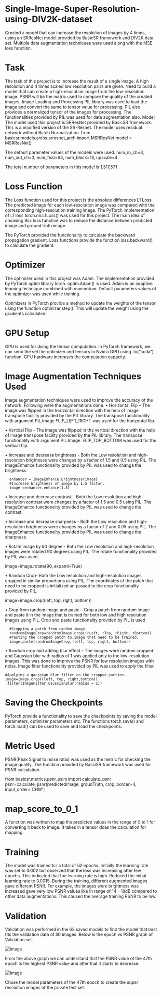 # Single-Image-Super-Resolution-using-DIV2K-dataset
Created a model that can increase the resolution of images by 4 times, using an SRResNet model provided by BasicSR framework and DIV2K data set. Multiple data augmentation techniques were used along with the MSE loss function. 

# Task
The task of this project is to  increase the result of a single image. A high resolution and 4 times scaled low resolution pairs are given. Need to build a model that can create a high-resolution image from the low-resolution image.  PSNR will be the matric used to compare the quality of the created images.
Image Loading and Processing
PIL library was used to load the image and convert the same to tensor value for processing.  PIL also provides a normalized tensor of the images for processing.
The functionalities provided by PIL was used for data augmentation also.
Model 
The model used this project is SRResNet provided by BasicSR framework. This is a modified version of the SR-Resnet. The model uses residual network without Batch Normalization.
from basicsr.models.archs.srresnet_arch import MSRResNet
model = MSRResNet()

The  default parameter values of the models were used. 
num_in_ch=3, num_out_ch=3, num_feat=64, num_block=16, upscale=4

The total number of parameters in this model is 1,517,571

# Loss Function

The Loss function used for this project is the absolute differences  L1 Loss. The predicted image for each low-resolution image  was compared with the corresponding high-resolution  training image. The PyTorch implementation of L1  loss torch.nn.L1Loss() was used for this project. The main idea of choosing this loss function was to reduce the distance between predicted image and ground truth image.

The PyTorch provided the functionality to calculate the backward propagation gradient. Loss functions provide the function loss.backward() to calculate the gradient.

# Optimizer

The optimizer used in this project was Adam. The implementation provided by PyTorch optim library torch. optim.Adam() is used. Adam is an adaptive learning technique combined with momentum. Default parameters values of the optimizer was used while training. 

Optimizers in PyTorch provide a method to update the weights of the tensor using the function optimizer.step(). This will update the weight using the gradients calculated.

# GPU Setup

GPU is used for doing the tensor computation. In PyTorch framework,  we can send the set the optimizer and tensors to Nvidia GPU using <tensorName>.to(“cuda”) function. GPU hardware increases the computation capacity.

# Image Augmentation Techniques Used

Image augmentation techniques were used to improve the accuracy of the network. Following were the augmentations done.
•	Horizontal Flip – The image was flipped in the horizontal direction with the help of image transpose facility provided by the PIL library. The transpose functionality with argument PIL.Image.FLIP_LEFT_RIGHT was used for the horizontal flip.

•	Vertical Flip -  The image was flipped in the vertical direction with the help of image transpose facility provided by the PIL library. The transpose functionality with argument PIL.Image. FLIP_TOP_BOTTOM was used for the vertical  flip.

•	Increase and decrease brightness -  Both the Low resolution and high-resolution brightness were changes by a factor of 1.5 and 0.5 using PIL. The ImageEnhance functionality provided by PIL was used to change the brightness. 
            
      enhancer = ImageEnhance.Brightness(image)            
      #Increase brightness of image by 1.5 factor.
      image =enhancer.enhance(1.5)

•	Increase and decrease contrast -  Both the Low resolution and high-resolution contrast were changes by a factor of 1.5 and 0.5 using PIL. The ImageEnhance functionality provided by PIL was used to change the contrast. 


•	Increase and decrease sharpness -  Both the Low resolution and high-resolution brightness were changes by a factor of 2 and 0.05 using PIL. The ImageEnhance functionality provided by PIL was used to change the sharpness.

•	Rotate image by 90 degree - Both the Low resolution and high-resolution images were rotated 90 degrees using PIL. The rotate functionality provided by PIL was used.

image=image.rotate(90, expand=True)

•	Random Crop- Both the Low resolution and high-resolution images cropped in similar proportions using PIL. The coordinates of the patch that need to be cropped is initialized an passed to the crop functionality provided by PIL.

image=image.crop((left, top, right, bottom))

•	Crop from random image and paste – Crop a patch from random image and paste it in the image that is trained for both low and high resolution images using PIL. Crop and paste functionality provided by PIL is used.

      #Cropping a patch from random image.
      randromImageCrop=randromImage.crop((rLeft, rTop, rRight, rBottom))
      #Pasting the cropped patch to image that need to be trained.
      image.paste(randromImageCrop,(left, top, right, bottom))

•	Random crop and adding blur effect – The images were random cropped and Gaussian blur with radius of 1 was applied only to the low-resolution images. This was done to improve the PSNR for low resolution images with noise. Image filter functionality provided by PIL was used to apply the filter.

	#Applying a gaussian blur filter on the cropped portion.
	image=image.crop((left, top, right,bottom))
	.filter(ImageFilter.GaussianBlur(radius = 1))


# Saving the Checkpoints

PyTorch provide a functionality to save the checkpoints by saving the model parameters, optimizer parameters etc. The functions torch.save() and torch.load() can be used to save and load the checkpoints.

# Metric Used

PSNR(Peak Signal to noise ratio) was used as the metric for checking the image quality. The function provided by BasciSR framework was used for PSNR calculation.

from basicsr.metrics.psnr_ssim import calculate_psnr
psnr=calculate_psnr(predictedImage, groudTruth, crop_border=4, input_order='CHW')

# map_score_to_0_1
A function was written to map the predicted values in the range of 0 to 1 for converting it back to image. It takes in a tensor does the calculation for mapping.

# Training

The model was trained for a total of 62 epochs. Initially the learning rate was set to 0.002 but observed that the loss was increasing after few epochs. This indicated that the learning rate is high. Reduced the initial learning rate to 0.0015.
During the training, different augmented images gave different PSNR. For example, the images were brightness was increased gave very low PSNR values like in range of 14 – 18dB compared to other data augmentations. This caused the average training PSNR to be low.

# Validation
Validation was performed in the 62 saved models to find the model that best fits the validation data of 80 images. Below is the epoch vs PSNR graph of Validation set.

![image](https://user-images.githubusercontent.com/29349268/118012990-3a4b4b00-b384-11eb-950e-85933c819b04.png) 

From the above graph we can understand that the PSNR value of the 47th epoch is the highest PSNR value  and after that it starts to decrease.

![image](https://user-images.githubusercontent.com/29349268/118013085-4fc07500-b384-11eb-9eda-4210175bb393.png)

Chose the model parameters of the 47th epoch to create the super resolution images of the private test set.

